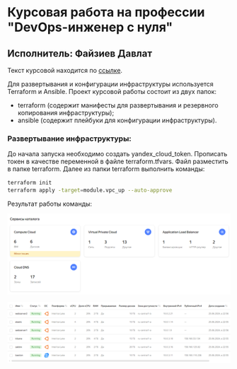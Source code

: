 # Курсовая работа на профессии "DevOps-инженер с нуля"
## Исполнитель: Файзиев Давлат
Текст курсовой находится по [ссылке](https://github.com/netology-code/fops-sysadm-diplom/blob/diplom-zabbix/README.md).

Для развертывания и конфигурации инфраструктуры используется Terraform и Ansible.
Проект курсовой работы состоит из двух папок:
- terraform (содержит манифесты для развертывания и резервного копирования инфраструктуры);
- ansible (содержит плейбуки для конфигурации инфраструктуры).

### Развертывание инфраструктуры:
До начала запуска необходимо создать yandex_cloud_token.
Прописать токен в качестве переменной в файле terraform.tfvars. Файл разместить в папке terraform.
Далее из папки terraform выполнить команды:
```sh
terraform init
terraform apply -target=module.vpc_up --auto-approve
```

Результат работы команды:

![Скриншот 1](img/1.png)
  
![Скриншот 2](img/2.png)
